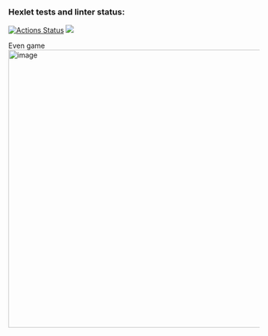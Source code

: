 ### Hexlet tests and linter status:
[![Actions Status](https://github.com/Nuagrinn/java-project-61/workflows/hexlet-check/badge.svg)](https://github.com/Nuagrinn/java-project-61/actions)
<a href="https://codeclimate.com/github/Nuagrinn/java-project-61/maintainability"><img src="https://api.codeclimate.com/v1/badges/953fae54b62330fbd0ff/maintainability" /></a>

Even game  
<img width="557" alt="image" src="https://github.com/Nuagrinn/java-project-61/assets/56113172/6e06a2b2-9dba-4eaf-ab1e-68533caafdcb">
